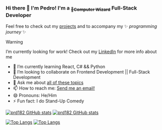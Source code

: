 ### Hi there 👋 I'm Pedro! I'm a <sub>~~:crystal_ball:Computer Wizard~~</sub> Full-Stack Developer

Feel free to check out my [projects](https://github.com/prd182?tab=repositories) and to accompany my  ✨ _programming journey_ ✨


> [!WARNING]
> I’m currently looking for work! Check out my [LinkedIn](https://www.linkedin.com/in/pedrorodriguesdias/) for more info about me


- 🌱 I’m currently learning React, C# && Python
- 👯 I’m looking to collaborate on Frontend Development || Full-Stack Development
- 💬 Ask me about [all of these topics](## "Java, JavaScript, SQL, HTML, CSS, ES6, Model-View-Controller (MVC), Java Database Connectivity (JDBC), REST APIs, Tomcat, Maven, SCRUM, Agile Methodologies, Testing, JUnit, Git, jQuery, Bootstrap (Framework), SOAP, Web Applications, Web Development, Object-Oriented Programming (OOP), Spring Framework, Spring MVC, C#, Python, React")
- 📫 How to reach me: [Send me an email!](mailto:pedro.dias.182@hotmail.com)
- 😄 Pronouns: He/Him
- ⚡ Fun fact: I do Stand-Up Comedy

[![prd182 GitHub stats](https://github-readme-stats.vercel.app/api?username=prd182&show_icons=true&theme=slateorange&hide_border=true#gh-dark-mode-only)](https://github.com/anuraghazra/github-readme-stats)
[![prd182 GitHub stats](https://github-readme-stats.vercel.app/api?username=prd182&show_icons=true&theme=swift&hide_border=true#gh-light-mode-only)](https://github.com/anuraghazra/github-readme-stats)


[![Top Langs](https://github-readme-stats.vercel.app/api/top-langs/?username=prd182&show_icons=true&theme=slateorange&layout=compact&hide_border=true#gh-dark-mode-only)](https://github.com/anuraghazra/github-readme-stats)
[![Top Langs](https://github-readme-stats.vercel.app/api/top-langs/?username=prd182&show_icons=true&theme=swift&layout=compact&hide_border=true#gh-light-mode-only)](https://github.com/anuraghazra/github-readme-stats)

